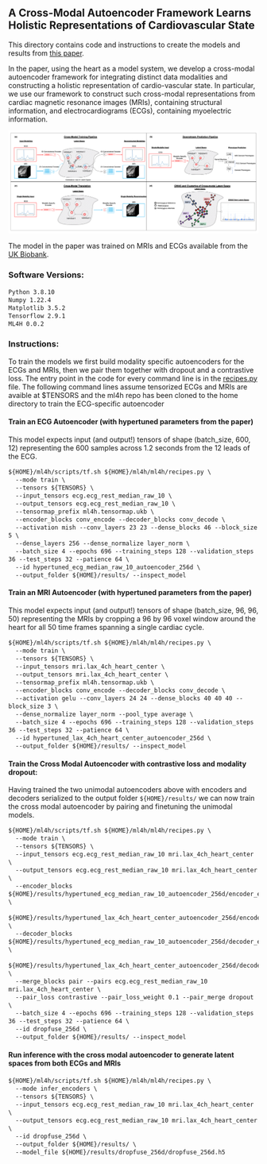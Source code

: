 ## A Cross-Modal Autoencoder Framework Learns Holistic Representations of Cardiovascular State
This directory contains code and instructions to create the models and results from [this paper](https://www.biorxiv.org/content/10.1101/2022.05.26.493497v1).

In the paper, using the heart as a model system, we develop a cross-modal autoencoder framework for integrating distinct data modalities and constructing a holistic representation of cardio-vascular state. 
In particular, we use our framework to construct such cross-modal representations from cardiac magnetic resonance images (MRIs), containing structural information, and electrocardiograms (ECGs), containing myoelectric information.

![Overview Figure](overview.png)

The model in the paper was trained on MRIs and ECGs available from the [UK Biobank](https://www.ukbiobank.ac.uk/).


### Software Versions:
```
Python 3.8.10
Numpy 1.22.4
Matplotlib 3.5.2
Tensorflow 2.9.1
ML4H 0.0.2
```

### Instructions:
To train the models we first build modality specific autoencoders for the ECGs and MRIs, then we pair them together with dropout and a contrastive loss.
The entry point in the code for every command line is in the [recipes.py](../../ml4h/recipes.py) file.
The following command lines assume tensorized ECGs and MRIs are avaible at $TENSORS and the ml4h repo has been cloned to the home directory to train the ECG-specific autoencoder

#### Train an ECG Autoencoder (with hypertuned parameters from the paper)
This model expects input (and output!) tensors of shape (batch_size, 600, 12) representing the 600 samples across 1.2 seconds from the 12 leads of the ECG.
```
${HOME}/ml4h/scripts/tf.sh ${HOME}/ml4h/ml4h/recipes.py \
  --mode train \
  --tensors ${TENSORS} \
  --input_tensors ecg.ecg_rest_median_raw_10 \
  --output_tensors ecg.ecg_rest_median_raw_10 \
  --tensormap_prefix ml4h.tensormap.ukb \
  --encoder_blocks conv_encode --decoder_blocks conv_decode \
  --activation mish --conv_layers 23 23 --dense_blocks 46 --block_size 5 \
  --dense_layers 256 --dense_normalize layer_norm \
  --batch_size 4 --epochs 696 --training_steps 128 --validation_steps 36 --test_steps 32 --patience 64 \
  --id hypertuned_ecg_median_raw_10_autoencoder_256d \
  --output_folder ${HOME}/results/ --inspect_model 
```

#### Train an MRI Autoencoder (with hypertuned parameters from the paper)
This model expects input (and output!) tensors of shape (batch_size, 96, 96, 50) representing the MRIs by cropping a 96 by 96 voxel window around the heart for all 50 time frames spanning a single cardiac cycle.
```
${HOME}/ml4h/scripts/tf.sh ${HOME}/ml4h/ml4h/recipes.py \
  --mode train \
  --tensors ${TENSORS} \
  --input_tensors mri.lax_4ch_heart_center \
  --output_tensors mri.lax_4ch_heart_center \
  --tensormap_prefix ml4h.tensormap.ukb \
  --encoder_blocks conv_encode --decoder_blocks conv_decode \
  --activation gelu --conv_layers 24 24 --dense_blocks 40 40 40 --block_size 3 \
  --dense_normalize layer_norm --pool_type average \
  --batch_size 4 --epochs 696 --training_steps 128 --validation_steps 36 --test_steps 32 --patience 64 \
  --id hypertuned_lax_4ch_heart_center_autoencoder_256d \
  --output_folder ${HOME}/results/ --inspect_model 
```

#### Train the Cross Modal Autoencoder with contrastive loss and modality dropout:
Having trained the two unimodal autoencoders above with encoders and decoders serialized to the output folder `${HOME}/results/` we can now train the cross modal autoencoder by pairing and finetuning the unimodal models.
```
${HOME}/ml4h/scripts/tf.sh ${HOME}/ml4h/ml4h/recipes.py \
  --mode train \
  --tensors ${TENSORS} \
  --input_tensors ecg.ecg_rest_median_raw_10 mri.lax_4ch_heart_center \
  --output_tensors ecg.ecg_rest_median_raw_10 mri.lax_4ch_heart_center \
  --encoder_blocks ${HOME}/results/hypertuned_ecg_median_raw_10_autoencoder_256d/encoder_ecg_rest_median_raw_10.h5 \
                   ${HOME}/results/hypertuned_lax_4ch_heart_center_autoencoder_256d/encoder_lax_4ch_heart_center.h5 \
  --decoder_blocks ${HOME}/results/hypertuned_ecg_median_raw_10_autoencoder_256d/decoder_ecg_rest_median_raw_10.h5 \
                   ${HOME}/results/hypertuned_lax_4ch_heart_center_autoencoder_256d/decoder_lax_4ch_heart_center.h5 \
  --merge_blocks pair --pairs ecg.ecg_rest_median_raw_10 mri.lax_4ch_heart_center \
  --pair_loss contrastive --pair_loss_weight 0.1 --pair_merge dropout \
  --batch_size 4 --epochs 696 --training_steps 128 --validation_steps 36 --test_steps 32 --patience 64 \
  --id dropfuse_256d \
  --output_folder ${HOME}/results/ --inspect_model 
```

#### Run inference with the cross modal autoencoder to generate latent spaces from both ECGs and MRIs
```
${HOME}/ml4h/scripts/tf.sh ${HOME}/ml4h/ml4h/recipes.py \
  --mode infer_encoders \
  --tensors ${TENSORS} \
  --input_tensors ecg.ecg_rest_median_raw_10 mri.lax_4ch_heart_center \
  --output_tensors ecg.ecg_rest_median_raw_10 mri.lax_4ch_heart_center \
  --id dropfuse_256d \
  --output_folder ${HOME}/results/ \
  --model_file ${HOME}/results/dropfuse_256d/dropfuse_256d.h5
```

